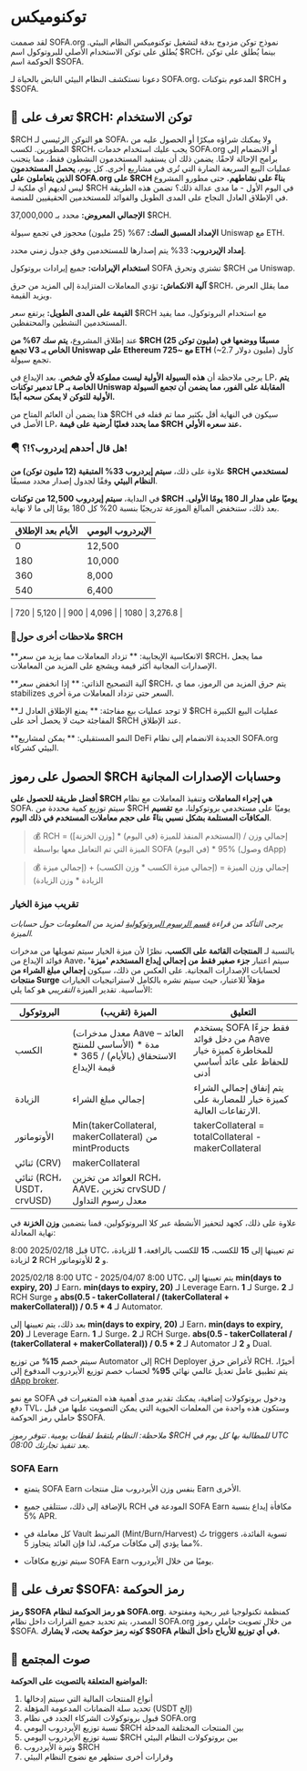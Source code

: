 # توكنوميكس

لقد صممت SOFA.org نموذج توكن مزدوج بدقة لتشغيل توكنوميكس النظام البيئي. يُطلق على توكن الاستخدام الأصلي للبروتوكول اسم $RCH، بينما يُطلق على توكن الحوكمة اسم $SOFA.

دعونا نستكشف النظام البيئي النابض بالحياة لـ SOFA.org، المدعوم بتوكنات $RCH و $SOFA.

## 🤝 **تعرف على $RCH: توكن الاستخدام**

$RCH هو التوكن الرئيسي لـ SOFA، ولا يمكنك شراؤه مبكرًا أو الحصول عليه من المطورين. لكسب $RCH، يجب عليك استخدام خدمات SOFA.org أو الانضمام إلى برامج الإحالة لاحقًا. يضمن ذلك أن يستفيد المستخدمون النشطون فقط، مما يتجنب عمليات البيع السريعة الضارة التي تُرى في مشاريع أخرى. كل يوم، **يحصل المستخدمون الذين يتعاملون على SOFA.org على $RCH بناءً على نشاطهم.** حتى مطورو المشروع ليس لديهم أي ملكية لـ $RCH في اليوم الأول - ما مدى عدالة ذلك؟ تضمن هذه الطريقة في الإطلاق العادل النجاح على المدى الطويل والفوائد للمستخدمين الحقيقيين للمنصة.

**الإجمالي المعروض:** محدد بـ 37,000,000 $RCH.

**الإمداد المسبق السك:** 67% (25 مليون) محجوز في تجمع سيولة Uniswap مع ETH.

**إمداد الإيردروب:** 33% يتم إصدارها للمستخدمين وفق جدول زمني محدد.

**استخدام الإيرادات:** جميع إيرادات بروتوكول SOFA تشتري وتحرق $RCH من Uniswap.

**آلية الانكماش:** تؤدي المعاملات المتزايدة إلى المزيد من حرق $RCH، مما يقلل العرض ويزيد القيمة.

**القيمة على المدى الطويل:** يرتفع سعر $RCH مع استخدام البروتوكول، مما يفيد المستخدمين النشطين والمحتفظين.

عند إطلاق المشروع، **يتم سك 67% من $RCH (25 مليون توكن) مسبقًا ووضعها في تجمع V3 الخاص بـ Uniswap على Ethereum مع ~725 ETH** (~2.7 مليون دولار) كأول تجمع سيولة.

يرجى ملاحظة أن **هذه السيولة الأولية ليست مملوكة لأي شخص**. بعد الإيداع في LP، **يتم تدمير توكنات LP الخاصة بـ Uniswap المقابلة على الفور، مما يضمن أن تجمع السيولة الأولية للتوكن لا يمكن سحبه أبدًا.**

هذا يضمن أن العائم المتاح من $RCH سيكون في النهاية أقل بكثير مما تم قفله في الأصل في LP، **مما يحدد فعليًا أرضية على قيمة $RCH عند سعره الأولي.**

### 🪂 هل قال أحدهم إيردروب؟!؟!

علاوة على ذلك، **سيتم إيردروب 33% المتبقية (12 مليون توكن) من $RCH لمستخدمي النظام البيئي** وفقًا لجدول إصدار محدد مسبقًا.

في البداية، **سيتم إيردروب 12,500 من توكنات $RCH يوميًا على مدار الـ 180 يومًا الأولى.** بعد ذلك، ستنخفض المبالغ الموزعة تدريجيًا بنسبة 20% كل 180 يومًا إلى ما لا نهاية.

| **الأيام بعد الإطلاق** | **الإيردروب اليومي** |
| --------------------- | ----------------- |
| 0                     | 12,500            |
| 180                   | 10,000            |
| 360                   | 8,000             |
| 540                   | 6,400             |

| 720                   | 5,120             |
| 900                   | 4,096             |
| 1080                  | 3,276.8           |

### 📝ملاحظات أخرى حول $RCH

**الانعكاسية الإيجابية: ** تزداد المعاملات مما يزيد من سعر $RCH، مما يجعل الإصدارات المجانية أكثر قيمة ويشجع على المزيد من المعاملات.

**آلية التصحيح الذاتي: ** إذا انخفض سعر $RCH، يتم حرق المزيد من الرموز، مما ي stabilizes السعر حتى تزداد المعاملات مرة أخرى.

**لا توجد عمليات بيع مفاجئة: ** يمنع الإطلاق العادل لـ $RCH عمليات البيع الكبيرة المفاجئة حيث لا يحصل أحد على $RCH عند الإطلاق.

**النمو المستقبلي: ** يمكن لمشاريع DeFi الجديدة الانضمام إلى نظام SOFA.org البيئي كشركاء.

## الحصول على رموز $RCH وحسابات الإصدارات المجانية

**أفضل طريقة للحصول على $RCH هي إجراء المعاملات** وتنفيذ المعاملات مع نظام SOFA. سيتم توزيع كمية محددة من $RCH يوميًا على مستخدمي بروتوكولنا، مع **تقسيم المكافآت المستلمة بشكل نسبي بناءً على حجم معاملات المستخدم في ذلك اليوم**.

> 💰 RCH = (المستخدم المنفذ للميزة (في اليوم) * [وزن الخزنة]) / إجمالي وزن الميزة التي تم التعامل معها بواسطة SOFA (في اليوم) * 95% (وصول dApp)

> 💰 إجمالي وزن الميزة = (إجمالي ميزة الكسب * وزن الكسب) + (إجمالي ميزة الزيادة * وزن الزيادة)

### تقريب ميزة الخيار

_يرجى التأكد من قراءة [قسم الرسوم البروتوكولية](../technical-design/fees.md) لمزيد من المعلومات حول حسابات الميزة._

بالنسبة لـ **المنتجات القائمة على الكسب**، نظرًا لأن ميزة الخيار سيتم تمويلها من مدخرات فوائد الإيداع من Aave، سيتم اعتبار **جزء صغير فقط من إجمالي إيداع المستخدم 'ميزة'** لحسابات الإصدارات المجانية. على العكس من ذلك، سيكون **إجمالي مبلغ الشراء من منتجات Surge** مؤهلاً للاعتبار، حيث سيتم نشره بالكامل لاستراتيجيات الخيارات الأساسية. تقدير الميزة _التقريبي_ هو كما يلي:

| **البروتوكول**        | **الميزة (تقريب)**                                                               | **التعليق**                                                                                                  |
|-------------------------|-----------------------------------------------------------------------------------|----------------------------------------------------------------------------------------------------------------|
| الكسب                   | (معدل مدخرات Aave – العائد الأساسي للمنتج) * مدة الاستحقاق (بالأيام) / 365 * قيمة الإيداع | يستخدم SOFA فقط جزءًا من دخل فوائد Aave للمخاطرة كميزة خيار للحفاظ على عائد أساسي أدنى                   |
| الزيادة                 | إجمالي مبلغ الشراء                                                               | يتم إنفاق إجمالي الشراء كميزة خيار للمضاربة على الارتفاعات العالية.                                        |
| الأوتوماتور            | Min(takerCollateral, makerCollateral) من mintProducts                            | takerCollateral = totalCollateral - makerCollateral                                                          |
| ثنائي (CRV)            | makerCollateral                                                                     |                                                                                                            |
| ثنائي (RCH، USDT، crvUSD) | العوائد من تخزين RCH، AAVE، تخزين crvSUD / معدل رسوم التداول                     |                                                                                                            |

علاوة على ذلك، كجهد لتحفيز الأنشطة عبر كلا البروتوكولين، قمنا بتضمين **وزن الخزنة** في نهاية المعادلة:

قبل 2025/02/18 8:00 UTC، تم تعيينها إلى **15** للكسب، **15** للكسب بالرافعة، **1** للزيادة، **2** لزيادة RCH و **2** للأوتوماتور.

2025/02/18 8:00 UTC - 2025/04/07 8:00 UTC، يتم تعيينها إلى **min(days to expiry, 20)** لـ Earn، **min(days to expiry, 20)** لـ Leverage Earn، **1** لـ Surge، **2** لـ RCH Surge و **abs(0.5 - takerCollateral / (takerCollateral + makerCollateral)) / 0.5 * 4** لـ Automator.

بعد ذلك، يتم تعيينها إلى **min(days to expiry, 20)** لـ Earn، **min(days to expiry, 20)** لـ Leverage Earn، **1** لـ Surge، **2** لـ RCH Surge، **abs(0.5 - takerCollateral / (takerCollateral + makerCollateral)) / 0.5 * 2** لـ Automator و **2** لـ Dual.

سيتم خصم **15%** من توزيع Automator إلى RCH Deployer لأغراض حرق RCH. أخيرًا، يتم تطبيق عامل تعديل عالمي نهائي **95%** لحساب خصم توزيع الأيردروب المدفوع إلى [dApp broker](../INTRO.md).

مع نمو SOFA ودخول بروتوكولات إضافية، يمكنك تقدير مدى أهمية هذه المتغيرات في دفع TVL، وستكون هذه واحدة من المعلمات الحيوية التي يمكن التصويت عليها من قبل حاملي رمز الحوكمة $SOFA.

_ملاحظة: النظام يلتقط لقطات يومية. تتوفر رموز $RCH للمطالبة بها كل يوم في UTC 08:00 بعد تنفيذ تجارتك._

### SOFA Earn

- يتمتع SOFA Earn بنفس وزن الأيردروب مثل منتجات Earn الأخرى.

- بالإضافة إلى ذلك، ستتلقى جميع RCH المودعة في SOFA Earn مكافأة إيداع بنسبة 5% APR.

- كل معاملة في Vault المرتبط (Mint/Burn/Harvest) تُ triggers تسوية الفائدة، مما يؤدي إلى مكافآت مركبة، لذا فإن العائد يتجاوز 5%.

- سيتم توزيع مكافآت SOFA Earn يوميًا من خلال الأيردروب.

## 🤝 **تعرف على $SOFA: رمز الحوكمة**

**رمز $SOFA هو رمز الحوكمة لنظام SOFA.org**. كمنظمة تكنولوجيا غير ربحية ومفتوحة المصدر، يتم تحديد جميع القرارات داخل نظام SOFA.org من خلال تصويت حاملي رموز $SOFA. **كونه رمز حوكمة بحت، لا يشارك $SOFA في أي توزيع للأرباح داخل النظام.**

## 🎤 صوت المجتمع

**المواضيع المتعلقة بالتصويت على الحوكمة:**

1. أنواع المنتجات المالية التي سيتم إدخالها
2. تحديد سلة الضمانات المدعومة المؤهلة (USDT إلخ)
3. قبول بروتوكولات الشركاء الجدد في نظام SOFA.org
4. نسبة توزيع الأيردروب اليومي $RCH بين المنتجات المختلفة المدخلة
5. نسبة توزيع الأيردروب اليومي $RCH بين بروتوكولات النظام البيئي
6. وتيرة الأيردروب $RCH
7. وقرارات أخرى ستظهر مع نضوج النظام البيئي